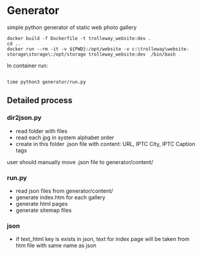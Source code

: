 
# Generator

simple python generator of static web photo gallery


```
docker build -f Dockerfile -t trolleway_website:dev .
cd ..
docker run --rm -it -v ${PWD}:/opt/website -v c:\trolleway\website-storage\storage\:/opt/storage trolleway_website:dev  /bin/bash
```
In container run:
```

time python3 generator/run.py
```

## Detailed process

### dir2json.py

* read folder with files
* read each jpg in system alphabet order
* create in this folder .json file with content: URL, IPTC City, IPTC Caption tags

user should manually move .json file to generator/content/

### run.py

* read json files from generator/content/
* generate index.htm for each gallery
* generate html pages
* generate sitemap files

### json 

* if text_html key is exists in json, text for index page will be taken from htm file with same name as json